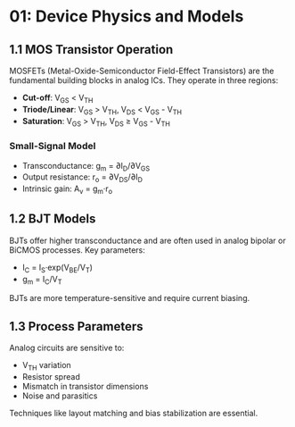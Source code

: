 # 01: Device Physics and Models

## 1.1 MOS Transistor Operation

MOSFETs (Metal-Oxide-Semiconductor Field-Effect Transistors) are the fundamental building blocks in analog ICs. They operate in three regions:

- **Cut-off**: V<sub>GS</sub> < V<sub>TH</sub>
- **Triode/Linear**: V<sub>GS</sub> > V<sub>TH</sub>, V<sub>DS</sub> < V<sub>GS</sub> - V<sub>TH</sub>
- **Saturation**: V<sub>GS</sub> > V<sub>TH</sub>, V<sub>DS</sub> ≥ V<sub>GS</sub> - V<sub>TH</sub>

### Small-Signal Model

- Transconductance: g<sub>m</sub> = ∂I<sub>D</sub>/∂V<sub>GS</sub>
- Output resistance: r<sub>o</sub> = ∂V<sub>DS</sub>/∂I<sub>D</sub>
- Intrinsic gain: A<sub>v</sub> = g<sub>m</sub>·r<sub>o</sub>

## 1.2 BJT Models

BJTs offer higher transconductance and are often used in analog bipolar or BiCMOS processes. Key parameters:

- I<sub>C</sub> = I<sub>S</sub>·exp(V<sub>BE</sub>/V<sub>T</sub>)
- g<sub>m</sub> = I<sub>C</sub>/V<sub>T</sub>

BJTs are more temperature-sensitive and require current biasing.

## 1.3 Process Parameters

Analog circuits are sensitive to:
- V<sub>TH</sub> variation
- Resistor spread
- Mismatch in transistor dimensions
- Noise and parasitics

Techniques like layout matching and bias stabilization are essential.


